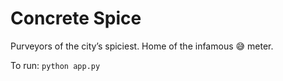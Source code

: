 # Concrete Spice
Purveyors of the city’s spiciest. Home of the infamous 😅 meter.

To run: `python app.py`
